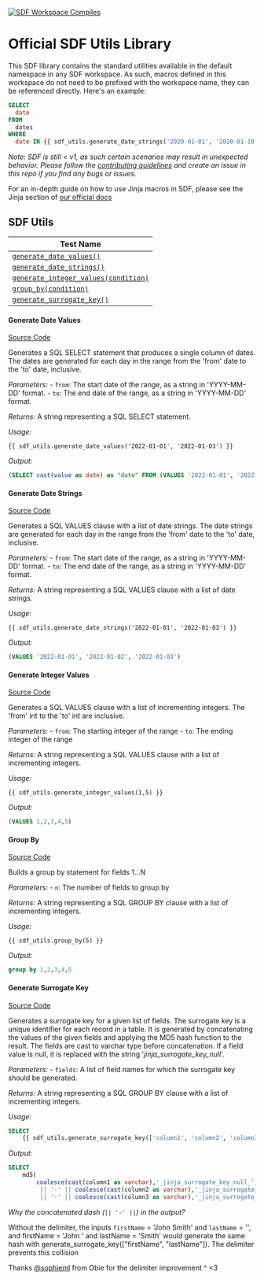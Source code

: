 [![SDF Workspace Compiles](https://github.com/sdf-labs/utils/actions/workflows/compile-workspace.yml/badge.svg)](https://github.com/sdf-labs/utils/actions/workflows/compile-workspace.yml)

# Official SDF Utils Library

This SDF library contains the standard utilities available in the default namespace in any SDF workspace. As such, macros defined in this workspace do not need to be prefixed with the workspace name, they can be referenced directly. Here's an example:

```sql
SELECT 
  date
FROM
  dates
WHERE
  date IN {{ sdf_utils.generate_date_strings('2020-01-01', '2020-01-10') }}
```

*Note: SDF is still < v1, as such certain scenarios may result in unexpected behavior. Please follow the [contributing guidelines](./CONTRIBUTING.md) and create an issue in this repo if you find any bugs or issues.*

For an in-depth guide on how to use Jinja macros in SDF, please see the Jinja section of [our official docs](https://docs.sdf.com/guide/macro-processing/jinja)

## SDF Utils

| Test Name |
| --------- | 
| [`generate_date_values()`](#generate-date-values) | 
| [`generate_date_strings()`](#generate-date-strings) | 
| [`generate_integer_values(condition)`](#generate-integer-values) | 
| [`group_by(condition)`](#group-by) |
| [`generate_surrogate_key()`](#generate-surrogate-key) |


#### Generate Date Values 

[Source Code](./macros/generate_date_values.jinja)

Generates a SQL SELECT statement that produces a single column of dates. 
The dates are generated for each day in the range from the 'from' date to the 'to' date, inclusive.

  _Parameters:_
    - `from`: The start date of the range, as a string in 'YYYY-MM-DD' format.
    - `to`: The end date of the range, as a string in 'YYYY-MM-DD' format.

  _Returns:_
    A string representing a SQL SELECT statement.

  _Usage:_
  ```jinja
  {{ sdf_utils.generate_date_values('2022-01-01', '2022-01-03') }}
  ```
  _Output:_
  ```sql
  (SELECT cast(value as date) as "date" FROM (VALUES '2022-01-01', '2022-01-02', '2022-01-03') as dates(value))
  ```

#### Generate Date Strings

[Source Code](./macros/generate_date_values.jinja)

Generates a SQL VALUES clause with a list of date strings. The date strings are generated for each day in the range from the 'from' date to the 'to' date, inclusive.

  _Parameters:_
    - `from`: The start date of the range, as a string in 'YYYY-MM-DD' format.
    - `to`: The end date of the range, as a string in 'YYYY-MM-DD' format.

 _Returns:_
    A string representing a SQL VALUES clause with a list of date strings.

  _Usage:_
  ```jinja
  {{ sdf_utils.generate_date_strings('2022-01-01', '2022-01-03') }}
  ```
  _Output:_
  ```sql
  (VALUES '2022-01-01', '2022-01-02', '2022-01-03')
  ```

#### Generate Integer Values

[Source Code](./macros/generate_integer_values.jinja)

Generates a SQL VALUES clause with a list of incrementing integers. The 'from' int to the 'to' int are inclusive.

  _Parameters:_
    - `from`: The starting integer of the range
    - `to`: The ending integer of the range

  _Returns:_
    A string representing a SQL VALUES clause with a list of incrementing integers.

  _Usage:_
  ```jinja
  {{ sdf_utils.generate_integer_values(1,5) }}
  ```
  _Output:_
  ```sql
  (VALUES 1,2,3,4,5)
  ```

#### Group By

[Source Code](./macros/group_by.jinja)

Builds a group by statement for fields 1...N

  _Parameters:_
    - `n`: The number of fields to group by

  _Returns:_
    A string representing a SQL GROUP BY clause with a list of incrementing integers.

  _Usage:_
  ```jinja
  {{ sdf_utils.group_by(5) }}
  ```

  _Output:_
  ```sql
  group by 1,2,3,4,5
  ```

#### Generate Surrogate Key

[Source Code](./macros/generate_surrogate_key.jinja)

Generates a surrogate key for a given list of fields. The surrogate key is a unique identifier for each record in a table. It is generated by concatenating the values of the given fields and applying the MD5 hash function to the result. The fields are cast to varchar type before concatenation. If a field value is null, it is replaced with the string '_jinja_surrogate_key_null_'.

  _Parameters:_
    - `fields`: A list of field names for which the surrogate key should be generated.

  _Returns:_
    A string representing a SQL GROUP BY clause with a list of incrementing integers.

  _Usage:_
  ```sql
 SELECT
      {{ sdf_utils.generate_surrogate_key(['column1', 'column2', 'column3']) }} AS surrogate_key,
  ```

  _Output:_
  ```sql
  SELECT
      md5(
          coalesce(cast(column1 as varchar),'_jinja_surrogate_key_null_')
           || '-' || coalesce(cast(column2 as varchar),'_jinja_surrogate_key_null_')
           || '-' || coalesce(cast(column3 as varchar),'_jinja_surrogate_key_null_')) AS surrogate_key,
  ```

  _Why the concatenated dash (`|| '-' ||`) in the output?_

  Without the delimiter, the inputs `firstName` = 'John Smith'  and `lastName` = '', and firstName = 'John ' and lastName = 'Smith' would generate the same hash with generate_surrogate_key(["firstName", "lastName"]). The delimiter prevents this collision

  Thanks [@sophieml](https://github.com/sophieml) from Obie for the delimiter improvement ^ <3
